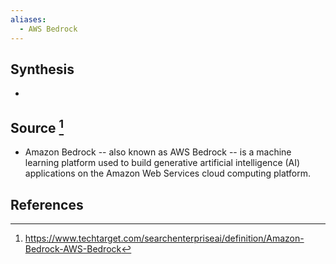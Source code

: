 ```yaml
---
aliases:
  - AWS Bedrock
---
```

## Synthesis
- 
## Source [^1]
- Amazon Bedrock -- also known as AWS Bedrock -- is a machine learning platform used to build generative artificial intelligence (AI) applications on the Amazon Web Services cloud computing platform.
## References

[^1]: https://www.techtarget.com/searchenterpriseai/definition/Amazon-Bedrock-AWS-Bedrock